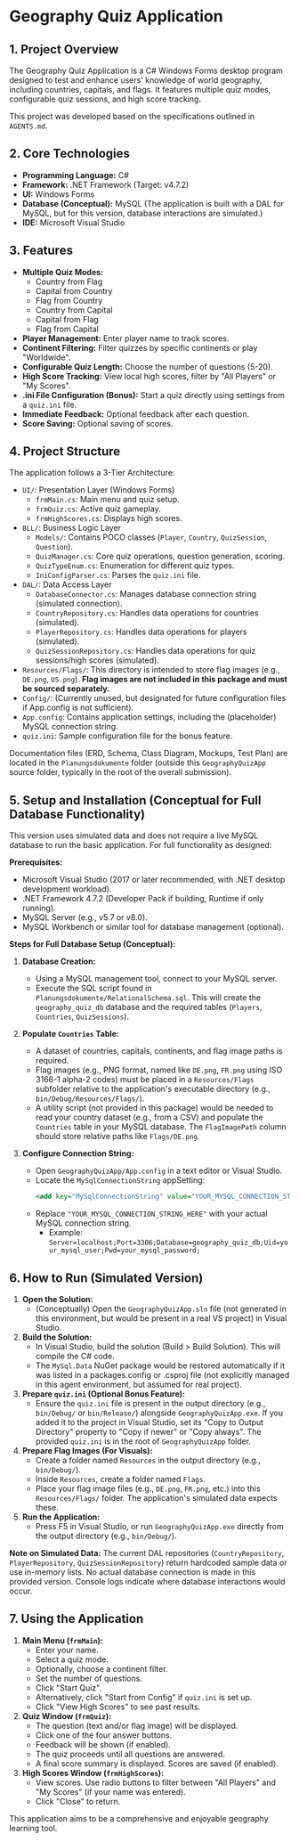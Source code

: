 # Geography Quiz Application

## 1. Project Overview

The Geography Quiz Application is a C# Windows Forms desktop program designed to test and enhance users' knowledge of world geography, including countries, capitals, and flags. It features multiple quiz modes, configurable quiz sessions, and high score tracking.

This project was developed based on the specifications outlined in `AGENTS.md`.

## 2. Core Technologies

*   **Programming Language:** C#
*   **Framework:** .NET Framework (Target: v4.7.2)
*   **UI:** Windows Forms
*   **Database (Conceptual):** MySQL (The application is built with a DAL for MySQL, but for this version, database interactions are simulated.)
*   **IDE:** Microsoft Visual Studio

## 3. Features

*   **Multiple Quiz Modes:**
    *   Country from Flag
    *   Capital from Country
    *   Flag from Country
    *   Country from Capital
    *   Capital from Flag
    *   Flag from Capital
*   **Player Management:** Enter player name to track scores.
*   **Continent Filtering:** Filter quizzes by specific continents or play "Worldwide".
*   **Configurable Quiz Length:** Choose the number of questions (5-20).
*   **High Score Tracking:** View local high scores, filter by "All Players" or "My Scores".
*   **.ini File Configuration (Bonus):** Start a quiz directly using settings from a `quiz.ini` file.
*   **Immediate Feedback:** Optional feedback after each question.
*   **Score Saving:** Optional saving of scores.

## 4. Project Structure

The application follows a 3-Tier Architecture:

*   `UI/`: Presentation Layer (Windows Forms)
    *   `frmMain.cs`: Main menu and quiz setup.
    *   `frmQuiz.cs`: Active quiz gameplay.
    *   `frmHighScores.cs`: Displays high scores.
*   `BLL/`: Business Logic Layer
    *   `Models/`: Contains POCO classes (`Player`, `Country`, `QuizSession`, `Question`).
    *   `QuizManager.cs`: Core quiz operations, question generation, scoring.
    *   `QuizTypeEnum.cs`: Enumeration for different quiz types.
    *   `IniConfigParser.cs`: Parses the `quiz.ini` file.
*   `DAL/`: Data Access Layer
    *   `DatabaseConnector.cs`: Manages database connection string (simulated connection).
    *   `CountryRepository.cs`: Handles data operations for countries (simulated).
    *   `PlayerRepository.cs`: Handles data operations for players (simulated).
    *   `QuizSessionRepository.cs`: Handles data operations for quiz sessions/high scores (simulated).
*   `Resources/Flags/`: This directory is intended to store flag images (e.g., `DE.png`, `US.png`). **Flag images are not included in this package and must be sourced separately.**
*   `Config/`: (Currently unused, but designated for future configuration files if App.config is not sufficient).
*   `App.config`: Contains application settings, including the (placeholder) MySQL connection string.
*   `quiz.ini`: Sample configuration file for the bonus feature.

Documentation files (ERD, Schema, Class Diagram, Mockups, Test Plan) are located in the `Planungsdokumente` folder (outside this `GeographyQuizApp` source folder, typically in the root of the overall submission).

## 5. Setup and Installation (Conceptual for Full Database Functionality)

This version uses simulated data and does not require a live MySQL database to run the basic application. For full functionality as designed:

**Prerequisites:**
*   Microsoft Visual Studio (2017 or later recommended, with .NET desktop development workload).
*   .NET Framework 4.7.2 (Developer Pack if building, Runtime if only running).
*   MySQL Server (e.g., v5.7 or v8.0).
*   MySQL Workbench or similar tool for database management (optional).

**Steps for Full Database Setup (Conceptual):**

1.  **Database Creation:**
    *   Using a MySQL management tool, connect to your MySQL server.
    *   Execute the SQL script found in `Planungsdokumente/RelationalSchema.sql`. This will create the `geography_quiz_db` database and the required tables (`Players`, `Countries`, `QuizSessions`).

2.  **Populate `Countries` Table:**
    *   A dataset of countries, capitals, continents, and flag image paths is required.
    *   Flag images (e.g., PNG format, named like `DE.png`, `FR.png` using ISO 3166-1 alpha-2 codes) must be placed in a `Resources/Flags` subfolder relative to the application's executable directory (e.g., `bin/Debug/Resources/Flags/`).
    *   A utility script (not provided in this package) would be needed to read your country dataset (e.g., from a CSV) and populate the `Countries` table in your MySQL database. The `FlagImagePath` column should store relative paths like `Flags/DE.png`.

3.  **Configure Connection String:**
    *   Open `GeographyQuizApp/App.config` in a text editor or Visual Studio.
    *   Locate the `MySqlConnectionString` appSetting:
        ```xml
        <add key="MySqlConnectionString" value="YOUR_MYSQL_CONNECTION_STRING_HERE" />
        ```
    *   Replace `"YOUR_MYSQL_CONNECTION_STRING_HERE"` with your actual MySQL connection string.
        *   Example: `Server=localhost;Port=3306;Database=geography_quiz_db;Uid=your_mysql_user;Pwd=your_mysql_password;`

## 6. How to Run (Simulated Version)

1.  **Open the Solution:**
    *   (Conceptually) Open the `GeographyQuizApp.sln` file (not generated in this environment, but would be present in a real VS project) in Visual Studio.
2.  **Build the Solution:**
    *   In Visual Studio, build the solution (Build > Build Solution). This will compile the C# code.
    *   The `MySql.Data` NuGet package would be restored automatically if it was listed in a packages.config or .csproj file (not explicitly managed in this agent environment, but assumed for real project).
3.  **Prepare `quiz.ini` (Optional Bonus Feature):**
    *   Ensure the `quiz.ini` file is present in the output directory (e.g., `bin/Debug/` or `bin/Release/`) alongside `GeographyQuizApp.exe`. If you added it to the project in Visual Studio, set its "Copy to Output Directory" property to "Copy if newer" or "Copy always". The provided `quiz.ini` is in the root of `GeographyQuizApp` folder.
4.  **Prepare Flag Images (For Visuals):**
    *   Create a folder named `Resources` in the output directory (e.g., `bin/Debug/`).
    *   Inside `Resources`, create a folder named `Flags`.
    *   Place your flag image files (e.g., `DE.png`, `FR.png`, etc.) into this `Resources/Flags/` folder. The application's simulated data expects these.
5.  **Run the Application:**
    *   Press F5 in Visual Studio, or run `GeographyQuizApp.exe` directly from the output directory (e.g., `bin/Debug/`).

**Note on Simulated Data:** The current DAL repositories (`CountryRepository`, `PlayerRepository`, `QuizSessionRepository`) return hardcoded sample data or use in-memory lists. No actual database connection is made in this provided version. Console logs indicate where database interactions would occur.

## 7. Using the Application

1.  **Main Menu (`frmMain`):**
    *   Enter your name.
    *   Select a quiz mode.
    *   Optionally, choose a continent filter.
    *   Set the number of questions.
    *   Click "Start Quiz".
    *   Alternatively, click "Start from Config" if `quiz.ini` is set up.
    *   Click "View High Scores" to see past results.
2.  **Quiz Window (`frmQuiz`):**
    *   The question (text and/or flag image) will be displayed.
    *   Click one of the four answer buttons.
    *   Feedback will be shown (if enabled).
    *   The quiz proceeds until all questions are answered.
    *   A final score summary is displayed. Scores are saved (if enabled).
3.  **High Scores Window (`frmHighScores`):**
    *   View scores. Use radio buttons to filter between "All Players" and "My Scores" (if your name was entered).
    *   Click "Close" to return.

This application aims to be a comprehensive and enjoyable geography learning tool.
